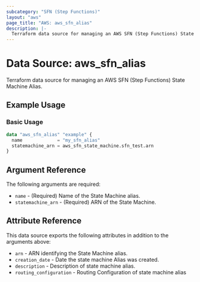 ```yaml
---
subcategory: "SFN (Step Functions)"
layout: "aws"
page_title: "AWS: aws_sfn_alias"
description: |-
  Terraform data source for managing an AWS SFN (Step Functions) State Machine Alias.
---
```


# Data Source: aws_sfn_alias

Terraform data source for managing an AWS SFN (Step Functions) State Machine Alias.

## Example Usage

### Basic Usage

```terraform
data "aws_sfn_alias" "example" {
  name             = "my_sfn_alias"
  statemachine_arn = aws_sfn_state_machine.sfn_test.arn
}
```

## Argument Reference

The following arguments are required:

* `name` - (Required) Name of the State Machine alias.
* `statemachine_arn` - (Required) ARN of the State Machine.

## Attribute Reference

This data source exports the following attributes in addition to the arguments above:

* `arn` - ARN identifying the State Machine alias.
* `creation_date` - Date the state machine Alias was created.
* `description` - Description of state machine alias.
* `routing_configuration` - Routing Configuration of state machine alias
